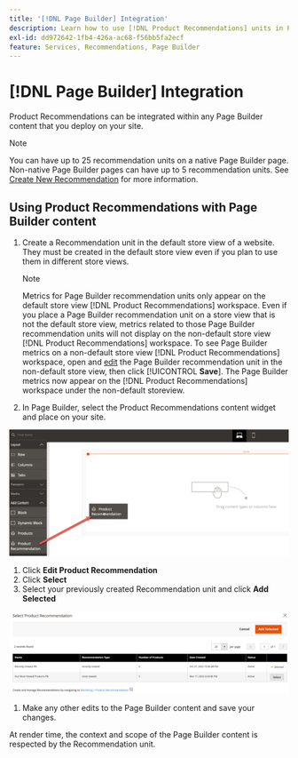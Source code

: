 ```yaml
---
title: '[!DNL Page Builder] Integration'
description: Learn how to use [!DNL Product Recommendations] units in Page Builder.
exl-id: dd972642-1fb4-426a-ac68-f56bb5fa2ecf
feature: Services, Recommendations, Page Builder
---
```

# [!DNL Page Builder] Integration

Product Recommendations can be integrated within any Page Builder content that you deploy on your site.

>[!NOTE]
>
> You can have up to 25 recommendation units on a native Page Builder page. Non-native Page Builder pages can have up to 5 recommendation units. See [Create New Recommendation](create.md) for more information.

## Using Product Recommendations with Page Builder content

1. Create a Recommendation unit in the default store view of a website. They must be created in the default store view even if you plan to use them in different store views.

    >[!NOTE]
    >
    >Metrics for Page Builder recommendation units only appear on the default store view [!DNL Product Recommendations] workspace. Even if you place a Page Builder recommendation unit on a store view that is not the default store view, metrics related to those Page Builder recommendation units will not display on the non-default store view [!DNL Product Recommendations] workspace. To see Page Builder metrics on a non-default store view [!DNL Product Recommendations] workspace, open and [edit](edit.md) the Page Builder recommendation unit in the non-default store view, then click [!UICONTROL **Save**]. The Page Builder metrics now appear on the [!DNL Product Recommendations] workspace under the non-default storeview.

1. In Page Builder, select the Product Recommendations content widget and place on your site. 

![Insert Recommendation unit](assets/pb-insert.png)

1. Click **Edit Product Recommendation**
1. Click **Select**
1. Select your previously created Recommendation unit and click **Add Selected**

![Insert Recommendation unit](assets/pb-select.png)

1. Make any other edits to the Page Builder content and save your changes. 

At render time, the context and scope of the Page Builder content is respected by the Recommendation unit.
